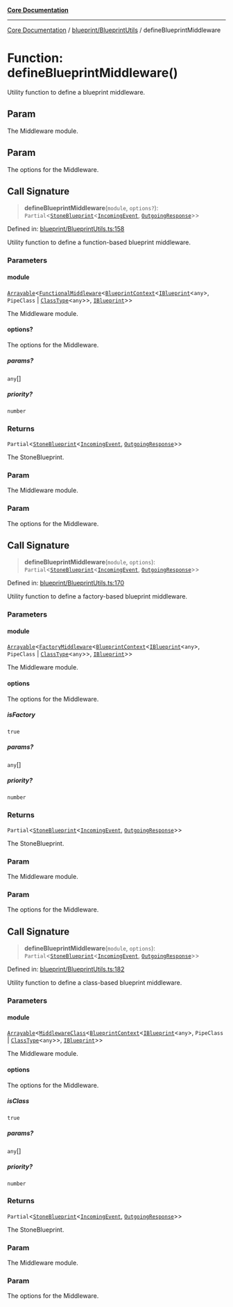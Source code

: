 [**Core Documentation**](../../../README.md)

***

[Core Documentation](../../../README.md) / [blueprint/BlueprintUtils](../README.md) / defineBlueprintMiddleware

# Function: defineBlueprintMiddleware()

Utility function to define a blueprint middleware.

## Param

The Middleware module.

## Param

The options for the Middleware.

## Call Signature

> **defineBlueprintMiddleware**(`module`, `options?`): `Partial`\<[`StoneBlueprint`](../../../options/StoneBlueprint/interfaces/StoneBlueprint.md)\<[`IncomingEvent`](../../../events/IncomingEvent/classes/IncomingEvent.md), [`OutgoingResponse`](../../../events/OutgoingResponse/classes/OutgoingResponse.md)\>\>

Defined in: [blueprint/BlueprintUtils.ts:158](https://github.com/stonemjs/core/blob/e2fddc9518734748c09a72d4b4064dd1d4c1288c/src/blueprint/BlueprintUtils.ts#L158)

Utility function to define a function-based blueprint middleware.

### Parameters

#### module

[`Arrayable`](../../../declarations/type-aliases/Arrayable.md)\<[`FunctionalMiddleware`](../../../declarations/type-aliases/FunctionalMiddleware.md)\<[`BlueprintContext`](../../../declarations/interfaces/BlueprintContext.md)\<[`IBlueprint`](../../../declarations/type-aliases/IBlueprint.md)\<`any`\>, `PipeClass` \| [`ClassType`](../../../declarations/type-aliases/ClassType.md)\<`any`\>\>, [`IBlueprint`](../../../declarations/type-aliases/IBlueprint.md)\>\>

The Middleware module.

#### options?

The options for the Middleware.

##### params?

`any`[]

##### priority?

`number`

### Returns

`Partial`\<[`StoneBlueprint`](../../../options/StoneBlueprint/interfaces/StoneBlueprint.md)\<[`IncomingEvent`](../../../events/IncomingEvent/classes/IncomingEvent.md), [`OutgoingResponse`](../../../events/OutgoingResponse/classes/OutgoingResponse.md)\>\>

The StoneBlueprint.

### Param

The Middleware module.

### Param

The options for the Middleware.

## Call Signature

> **defineBlueprintMiddleware**(`module`, `options`): `Partial`\<[`StoneBlueprint`](../../../options/StoneBlueprint/interfaces/StoneBlueprint.md)\<[`IncomingEvent`](../../../events/IncomingEvent/classes/IncomingEvent.md), [`OutgoingResponse`](../../../events/OutgoingResponse/classes/OutgoingResponse.md)\>\>

Defined in: [blueprint/BlueprintUtils.ts:170](https://github.com/stonemjs/core/blob/e2fddc9518734748c09a72d4b4064dd1d4c1288c/src/blueprint/BlueprintUtils.ts#L170)

Utility function to define a factory-based blueprint middleware.

### Parameters

#### module

[`Arrayable`](../../../declarations/type-aliases/Arrayable.md)\<[`FactoryMiddleware`](../../../declarations/type-aliases/FactoryMiddleware.md)\<[`BlueprintContext`](../../../declarations/interfaces/BlueprintContext.md)\<[`IBlueprint`](../../../declarations/type-aliases/IBlueprint.md)\<`any`\>, `PipeClass` \| [`ClassType`](../../../declarations/type-aliases/ClassType.md)\<`any`\>\>, [`IBlueprint`](../../../declarations/type-aliases/IBlueprint.md)\>\>

The Middleware module.

#### options

The options for the Middleware.

##### isFactory

`true`

##### params?

`any`[]

##### priority?

`number`

### Returns

`Partial`\<[`StoneBlueprint`](../../../options/StoneBlueprint/interfaces/StoneBlueprint.md)\<[`IncomingEvent`](../../../events/IncomingEvent/classes/IncomingEvent.md), [`OutgoingResponse`](../../../events/OutgoingResponse/classes/OutgoingResponse.md)\>\>

The StoneBlueprint.

### Param

The Middleware module.

### Param

The options for the Middleware.

## Call Signature

> **defineBlueprintMiddleware**(`module`, `options`): `Partial`\<[`StoneBlueprint`](../../../options/StoneBlueprint/interfaces/StoneBlueprint.md)\<[`IncomingEvent`](../../../events/IncomingEvent/classes/IncomingEvent.md), [`OutgoingResponse`](../../../events/OutgoingResponse/classes/OutgoingResponse.md)\>\>

Defined in: [blueprint/BlueprintUtils.ts:182](https://github.com/stonemjs/core/blob/e2fddc9518734748c09a72d4b4064dd1d4c1288c/src/blueprint/BlueprintUtils.ts#L182)

Utility function to define a class-based blueprint middleware.

### Parameters

#### module

[`Arrayable`](../../../declarations/type-aliases/Arrayable.md)\<[`MiddlewareClass`](../../../declarations/type-aliases/MiddlewareClass.md)\<[`BlueprintContext`](../../../declarations/interfaces/BlueprintContext.md)\<[`IBlueprint`](../../../declarations/type-aliases/IBlueprint.md)\<`any`\>, `PipeClass` \| [`ClassType`](../../../declarations/type-aliases/ClassType.md)\<`any`\>\>, [`IBlueprint`](../../../declarations/type-aliases/IBlueprint.md)\>\>

The Middleware module.

#### options

The options for the Middleware.

##### isClass

`true`

##### params?

`any`[]

##### priority?

`number`

### Returns

`Partial`\<[`StoneBlueprint`](../../../options/StoneBlueprint/interfaces/StoneBlueprint.md)\<[`IncomingEvent`](../../../events/IncomingEvent/classes/IncomingEvent.md), [`OutgoingResponse`](../../../events/OutgoingResponse/classes/OutgoingResponse.md)\>\>

The StoneBlueprint.

### Param

The Middleware module.

### Param

The options for the Middleware.
